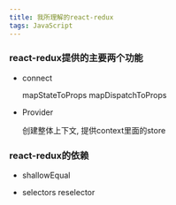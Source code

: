 ```yaml
---
title: 我所理解的react-redux
tags: JavaScript
---
```


### react-redux提供的主要两个功能

+ connect

    mapStateToProps
    mapDispatchToProps


+ Provider

    创建整体上下文, 提供context里面的store



### react-redux的依赖

+ shallowEqual


+ selectors
    reselector